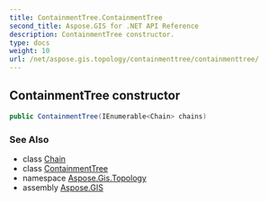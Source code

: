 ```yaml
---
title: ContainmentTree.ContainmentTree
second_title: Aspose.GIS for .NET API Reference
description: ContainmentTree constructor. 
type: docs
weight: 10
url: /net/aspose.gis.topology/containmenttree/containmenttree/
---
```

## ContainmentTree constructor

```csharp
public ContainmentTree(IEnumerable<Chain> chains)
```

### See Also

* class [Chain](../../chain/)
* class [ContainmentTree](../)
* namespace [Aspose.Gis.Topology](../../containmenttree/)
* assembly [Aspose.GIS](../../../)


